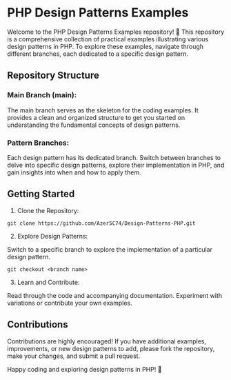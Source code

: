 # PHP Design Patterns Examples

Welcome to the PHP Design Patterns Examples repository! 🚀 This repository is a comprehensive collection of practical examples illustrating various design patterns in PHP. To explore these examples, navigate through different branches, each dedicated to a specific design pattern.

## Repository Structure

### Main Branch (main): 
The main branch serves as the skeleton for the coding examples. It provides a clean and organized structure to get you started on understanding the fundamental concepts of design patterns.

### Pattern Branches:
Each design pattern has its dedicated branch. Switch between branches to delve into specific design patterns, explore their implementation in PHP, and gain insights into when and how to apply them.

## Getting Started
1. Clone the Repository:
``` 
git clone https://github.com/Azer5C74/Design-Patterns-PHP.git
```
2. Explore Design Patterns:

Switch to a specific branch to explore the implementation of a particular design pattern.

```
git checkout <branch name>
```
3. Learn and Contribute:

Read through the code and accompanying documentation.
Experiment with variations or contribute your own examples.

## Contributions
Contributions are highly encouraged! If you have additional examples, improvements, or new design patterns to add, please fork the repository, make your changes, and submit a pull request.

Happy coding and exploring design patterns in PHP! 🌟

